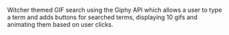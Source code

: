 Witcher themed GIF search using the Giphy API which allows a user to type a term and adds buttons for searched terms, displaying 10 gifs and animating them based on user clicks.
